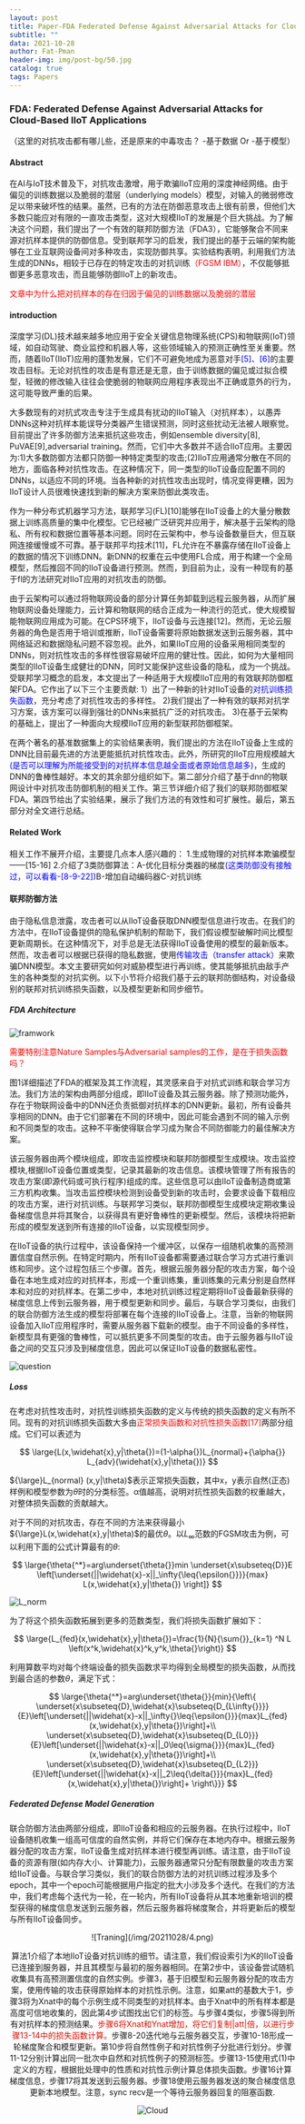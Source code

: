 ```yaml
---
layout: post
title: Paper-FDA Federated Defense Against Adversarial Attacks for Cloud-Based IIoT Applications
subtitle: ""
data: 2021-10-28
author: Fat-Pman
header-img: img/post-bg/50.jpg
catalog: true
tags: Papers
---
```

<script type="/javascript" src="http://cdn.mathjax.org/mathjax/latest/MathJax.js?config=default"></script>

### FDA: Federated Defense Against Adversarial Attacks for Cloud-Based IIoT Applications

（这里的对抗攻击都有哪儿些，还是原来的中毒攻击？ -基于数据 Or -基于模型）

#### Abstract

在AI与IoT技术普及下，对抗攻击激增，用于欺骗IIoT应用的深度神经网络。由于偏见的训练数据以及脆弱的潜层（underlying models）模型，对输入的微弱修改足以带来破坏性的结果。虽然，已有的方法在防御恶意攻击上很有前景，但他们大多数只能应对有限的一直攻击类型，这对大规模IIoT的发展是个巨大挑战。为了解决这个问题，我们提出了一个有效的联邦防御方法（FDA3），它能够聚合不同来源对抗样本提供的防御信息。受到联邦学习的启发，我们提出的基于云端的架构能够在工业互联网设备间对多种攻击，实现防御共享。实验结构表明，利用我们方法生成的DNNs，相较于已存在的特定攻击的对抗训练<font color=red>（FGSM IBM）</font>，不仅能够抵御更多恶意攻击，而且能够防御IIoT上的新攻击。

<font color=red>文章中为什么把对抗样本的存在归因于偏见的训练数据以及脆弱的潜层</font>

#### introduction

深度学习(DL)技术越来越多地应用于安全关键信息物理系统(CPS)和物联网(IoT)领域，如自动驾驶、商业监控和机器人等，这些领域输入的预测正确性至关重要。然而，随着IIoT(IIoT)应用的蓬勃发展，它们不可避免地成为恶意对手<font color=blue>[5]、[6]</font>的主要攻击目标。无论对抗性的攻击是有意还是无意，由于训练数据的偏见或过拟合模型，轻微的修改输入往往会使脆弱的物联网应用程序表现出不正确或意外的行为，这可能导致严重的后果。

[^-^]:
    需要看一看这篇论文引用的攻击方法是什么？cites:[5-6]

大多数现有的对抗式攻击专注于生成具有扰动的IIoT输入（对抗样本），以愚弄DNNs这种对抗样本能误导分类器产生错误预测，同时这些扰动无法被人眼察觉。目前提出了许多防御方法来抵抗这些攻击，例如ensemble diversity[8], PuVAE[9],adversarial training。然而，它们中大多数并不适合IIoT应用。主要因为:1)大多数防御方法都只防御一种特定类型的攻击;(2)IIoT应用通常分散在不同的地方，面临各种对抗性攻击。在这种情况下，同一类型的IIoT设备应配置不同的DNNs，以适应不同的环境。当各种新的对抗性攻击出现时，情况变得更糟，因为IIoT设计人员很难快速找到新的解决方案来防御此类攻击。

作为一种分布式机器学习方法，联邦学习(FL)[10]能够在IIoT设备上的大量分散数据上训练高质量的集中化模型。它已经被广泛研究并应用于，解决基于云架构的隐私、所有权和数据位置等基本问题。同时在云架构中，参与设备数量巨大，但互联网连接缓慢或不可靠。基于联邦平均技术[11]，FL允许在不暴露存储在IIoT设备上的数据的情况下训练DNN。新DNN的权重在云中使用FL合成，用于构建一个全局模型，然后推回不同的IIoT设备进行预测。然而，到目前为止，没有一种现有的基于fl的方法研究对IIoT应用的对抗攻击的防御。

由于云架构可以通过将物联网设备的部分计算任务卸载到远程云服务器，从而扩展物联网设备处理能力，云计算和物联网的结合正成为一种流行的范式，使大规模智能物联网应用成为可能。在CPS环境下，IIoT设备与云连接[12]。然而，无论云服务器的角色是否用于培训或推断，IIoT设备需要将原始数据发送到云服务器，其中网络延迟和数据隐私问题不容忽视。此外，如果IIoT应用的设备采用相同类型的DNNs，则对抗性攻击的多样性很容易破坏应用的健壮性。因此，如何为大量相同类型的IIoT设备生成健壮的DNN，同时又能保护这些设备的隐私，成为一个挑战。受联邦学习概念的启发，本文提出了一种适用于大规模IIoT应用的有效联邦防御框架FDA。它作出了以下三个主要贡献:
1）出了一种新的针对IIoT设备的<font color=blue>对抗训练损失函数</font>，充分考虑了对抗性攻击的多样性。
2)我们提出了一种有效的联邦对抗学习方案，该方案可以得到强壮的DNNs来抵抗广泛的对抗攻击。
3)在基于云架构的基础上，提出了一种面向大规模IIoT应用的新型联邦防御框架。

在两个著名的基准数据集上的实验结果表明，我们提出的方法在IIoT设备上生成的DNN比目前最先进的方法更能抵抗对抗性攻击。此外，所研究的IIoT应用规模越大<font color=blue>(是否可以理解为所能接受到的对抗样本信息越全面或者原始信息越多)</font>，生成的DNN的鲁棒性越好。本文的其余部分组织如下。第二部分介绍了基于dnn的物联网设计中对抗攻击防御机制的相关工作。第三节详细介绍了我们的联邦防御框架FDA。第四节给出了实验结果，展示了我们方法的有效性和可扩展性。最后，第五部分对全文进行总结。

#### Related Work
相关工作不展开介绍，主要提几点本人感兴趣的：
    1.生成物理的对抗样本欺骗模型——[15-16]
    2.介绍了3类防御算法：A-优化目标分类器的梯度<font color=blue>(这类防御没有接触过，可以看看-[8-9-22])</font>B-增加自动编码器C-对抗训练

#### 联邦防御方法
由于隐私信息泄露，攻击者可以从IIoT设备获取DNN模型信息进行攻击。在我们的方法中，在IIoT设备提供的隐私保护机制的帮助下，我们假设模型破解时间比模型更新周期长。在这种情况下，对手总是无法获得IIoT设备使用的模型的最新版本。然而，攻击者可以根据已获得的隐私数据，使用<font color=blue>传输攻击（transfer attack）</font>来欺骗DNN模型。本文主要研究如何对威胁模型进行再训练，使其能够抵抗由敌手产生的各种类型的对抗实例。以下小节将介绍我们基于云的联邦防御结构，对设备级别的联邦对抗训练损失函数，以及模型更新和同步细节。

##### FDA Architecture

![framwork](/img/20211028/1.png)

<font color=red>需要特别注意Nature Samples与Adversarial samples的工作，是在于损失函数吗？</font>

图1详细描述了FDA的框架及其工作流程，其灵感来自于对抗式训练和联合学习方法。我们方法的架构由两部分组成，即IIoT设备及其云服务器。除了预测功能外，存在于物联网设备中的DNN还负责抵御对抗样本的DNN更新。最初，所有设备共享相同的DNN。由于它们部署在不同的环境中，因此可能会遇到不同的输入示例和不同类型的攻击。这种不平衡使得联合学习成为聚合不同防御能力的最佳解决方案。

该云服务器由两个模块组成，即攻击监控模块和联邦防御模型生成模块。攻击监控模块,根据IIoT设备位置或类型，记录其最新的攻击信息。该模块管理了所有报告的攻击方案(即源代码或可执行程序)组成的库。这些信息可以由IIoT设备制造商或第三方机构收集。当攻击监控模块检测到设备受到新的攻击时，会要求设备下载相应的攻击方案，进行对抗训练。与联邦学习类似，联邦防御模型生成模块定期收集设备梯度信息并将其聚合，以获得具有更好鲁棒性的更新模型。然后，该模块将把新形成的模型发送到所有连接的IIoT设备，以实现模型同步。

在IIoT设备的执行过程中，该设备保持一个缓冲区，以保存一组随机收集的高预测置信度自然示例。在特定时期内，所有IIoT设备都需要通过联合学习方式进行重训练和同步。这个过程包括三个步骤。首先，根据云服务器分配的攻击方案，每个设备在本地生成对应的对抗样本，形成一个重训练集，重训练集的元素分别是自然样本和对应的对抗样本。在第二步中，本地对抗训练过程定期将IIoT设备最新获得的梯度信息上传到云服务器，用于模型更新和同步。最后，与联合学习类似，由我们的联合防御方法生成的模型将部署在每个连接的IIoT设备上。注意，当新的物联网设备加入IIoT应用程序时，需要从服务器下载新的模型。由于不同设备的多样性，新模型具有更强的鲁棒性，可以抵抗更多不同类型的攻击。由于云服务器与IIoT设备之间的交互只涉及到梯度信息，因此可以保证IIoT设备的数据私密性。

![question](/img/20211028/2.png)

##### Loss

在考虑对抗性攻击时，对抗性训练损失函数的定义与传统的损失函数的定义有所不同。现有的对抗训练损失函数大多由<font color=red>正常损失函数和对抗性损失函数[17]</font>两部分组成。它们可以表述为

$$
    \large{L(x,\widehat{x},y|\theta{})=(1-\alpha{})L_{normal}+{\alpha{}} L_{adv}(\widehat{x},y|\theta{})}
$$

${\large}L_{normal} (x,y|\theta)$表示正常损失函数，其中x，y表示自然(正态)样例和模型参数为$\theta$时的分类标签。α值越高，说明对抗性损失函数的权重越大，对整体损失函数的贡献越大。

对于不同的对抗攻击，存在不同的方法来获得最小${\large}L(x,\widehat{x},y|\theta)$的最优$\theta$。以$L_{\infty}$范数的FGSM攻击为例，可以利用下面的公式计算最有的$\theta$:

$$
\large{\theta{^*}=arg\underset{\theta{}}min \underset{x\subseteq{D}}E \left[\underset{||\widehat{x}-x||_\infty{\leq{\epsilon{}}}}{max} L(x,\widehat{x},y|\theta{}) \right]}
$$

![L_norm](/img/20211028/3.png)

为了将这个损失函数拓展到更多的范数类型，我们将损失函数扩展如下：

$$
\large{L_{fed}(x,\widehat{x},y|\theta{})=\frac{1}{N}{\sum{}}_{k=1} ^N L \left(x^k,\widehat{x}^k,y^k,\theta{}\right)}
$$

利用算数平均对每个终端设备的损失函数求平均得到全局模型的损失函数，从而找到最合适的参数$\theta$，满足下式：


$$
\large{\theta{^*}=arg\underset{\theta{}}{min}{\left\{  
\underset{x\subseteq{D},\widehat{x}\subseteq{D_{L\infty{}}}}{E}\left[\underset{||\widehat{x}-x||_\infty{}\leq{\epsilon{}}}{max}L_{fed}(x,\widehat{x},y|\theta{})\right]+\\
\underset{x\subseteq{D},\widehat{x}\subseteq{D_{L0}}}{E}\left[\underset{||\widehat{x}-x||_0\leq{\sigma{}}}{max}L_{fed}(x,\widehat{x},y|\theta{})\right]+\\
\underset{x\subseteq{D},\widehat{x}\subseteq{D_{L2}}}{E}\left[\underset{||\widehat{x}-x||_2\leq{\delta{}}}{max}L_{fed}(x,\widehat{x},y|\theta{})\right]+
\right\}}}
$$

##### Federated Defense Model Generation

联合防御方法由两部分组成，即IIoT设备和相应的云服务器。在执行过程中，IIoT设备随机收集一组高可信度的自然实例，并将它们保存在本地内存中。根据云服务器分配的攻击方案，IIoT设备生成对抗样本进行模型再训练。请注意，由于IIoT设备的资源有限(如内存大小、计算能力)，云服务器通常只分配有限数量的攻击方案给IIoT设备。与联合学习类似，我们的联合防御方法的对抗训练过程涉及多个epoch，其中一个epoch可能根据用户指定的批大小涉及多个迭代。在我们的方法中，我们考虑每个迭代为一轮，在一轮内，所有IIoT设备将从其本地重新培训的模型获得的梯度信息发送到云服务器，然后云服务器将梯度聚合，并将更新后的模型与所有IIoT设备同步。

<div align=center>![Traning](/img/20211028/4.png)

算法1介绍了本地IIoT设备对抗训练的细节。请注意，我们假设索引为K的IIoT设备已连接到服务器，并且其模型与最初的服务器相同。在第2步中，该设备尝试随机收集具有高预测置信度的自然实例。步骤3，基于旧模型和云服务器分配的攻击方案，使用传输的攻击获得原始样本的对抗性示例。注意，如果att的基数大于1，步骤3将为Xnat中的每个示例生成不同类型的对抗样本。由于Xnat中的所有样本都是高度可信地收集的，因此第4步试图找出它们的标签。与步骤4类似，步骤5得到所有对抗样本的预测结果。<font color=darkyellow>步骤6将Xnat和Ynat增加，将它们复制|att|倍，以进行步骤13-14中的损失函数计算。</font>步骤8-20迭代地与云服务器交互，步骤10-18形成一轮梯度聚合和模型更新。第10步将自然性例子和对抗性例子分批进行划分。步骤11-12分别计算出同一批次中自然和对抗性例子的预测标签。步骤13-15使用式(1)中定义的方程，根据批处理中的性质和对抗性示例计算总体损失函数。步骤16计算梯度信息，步骤17将其发送到云服务器。步骤18使用云服务器发送的聚合梯度信息更新本地模型。注意，sync recv是一个等待云服务器回复的阻塞函数.

![Cloud](/img/20211028/5.png)




